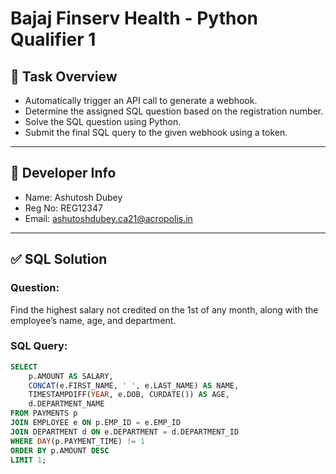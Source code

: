 # Bajaj Finserv Health - Python Qualifier 1

## 🚀 Task Overview

- Automatically trigger an API call to generate a webhook.
- Determine the assigned SQL question based on the registration number.
- Solve the SQL question using Python.
- Submit the final SQL query to the given webhook using a token.

---

## 👤 Developer Info

- Name: Ashutosh Dubey 
- Reg No: REG12347
- Email: ashutoshdubey.ca21@acropolis.in

---

## ✅ SQL Solution

### Question:
Find the highest salary not credited on the 1st of any month, along with the employee’s name, age, and department.

### SQL Query:

```sql
SELECT 
    p.AMOUNT AS SALARY,
    CONCAT(e.FIRST_NAME, ' ', e.LAST_NAME) AS NAME,
    TIMESTAMPDIFF(YEAR, e.DOB, CURDATE()) AS AGE,
    d.DEPARTMENT_NAME
FROM PAYMENTS p
JOIN EMPLOYEE e ON p.EMP_ID = e.EMP_ID
JOIN DEPARTMENT d ON e.DEPARTMENT = d.DEPARTMENT_ID
WHERE DAY(p.PAYMENT_TIME) != 1
ORDER BY p.AMOUNT DESC
LIMIT 1;
